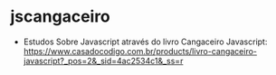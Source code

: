 # jscangaceiro

- Estudos Sobre Javascript através do livro Cangaceiro Javascript:
https://www.casadocodigo.com.br/products/livro-cangaceiro-javascript?_pos=2&_sid=4ac2534c1&_ss=r
